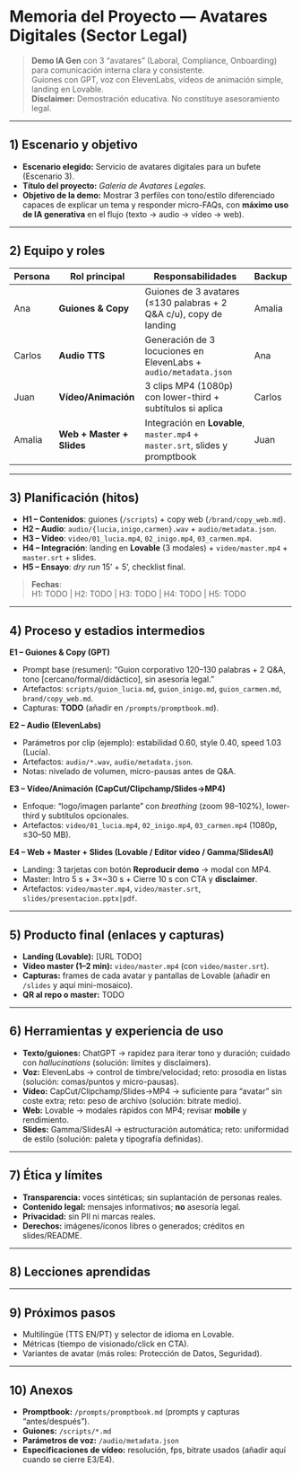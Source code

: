 # Memoria del Proyecto — Avatares Digitales (Sector Legal)

> **Demo IA Gen** con 3 “avatares” (Laboral, Compliance, Onboarding) para comunicación interna clara y consistente.  
> Guiones con GPT, voz con ElevenLabs, vídeos de animación simple, landing en Lovable.  
> **Disclaimer:** Demostración educativa. No constituye asesoramiento legal.

---

## 1) Escenario y objetivo
- **Escenario elegido:** Servicio de avatares digitales para un bufete (Escenario 3).
- **Título del proyecto:** *Galería de Avatares Legales*.
- **Objetivo de la demo:** Mostrar 3 perfiles con tono/estilo diferenciado capaces de explicar un tema y responder micro-FAQs, con **máximo uso de IA generativa** en el flujo (texto → audio → vídeo → web).

---

## 2) Equipo y roles
| Persona | Rol principal | Responsabilidades | Backup |
|---|---|---|---|
| Ana | **Guiones & Copy** | Guiones de 3 avatares (≤130 palabras + 2 Q&A c/u), copy de landing | Amalia |
| Carlos | **Audio TTS** | Generación de 3 locuciones en ElevenLabs + `audio/metadata.json` | Ana |
| Juan | **Vídeo/Animación** | 3 clips MP4 (1080p) con lower-third + subtítulos si aplica | Carlos |
| Amalia | **Web + Master + Slides** | Integración en **Lovable**, `master.mp4` + `master.srt`, slides y promptbook | Juan |

---

## 3) Planificación (hitos)
- **H1 – Contenidos**: guiones (`/scripts`) + copy web (`/brand/copy_web.md`).  
- **H2 – Audio**: `audio/{lucia,inigo,carmen}.wav` + `audio/metadata.json`.  
- **H3 – Vídeo**: `video/01_lucia.mp4`, `02_inigo.mp4`, `03_carmen.mp4`.  
- **H4 – Integración**: landing en **Lovable** (3 modales) + `video/master.mp4` + `master.srt` + slides.  
- **H5 – Ensayo**: *dry run* 15’ + 5’, checklist final.

> **Fechas**:  
> H1: TODO | H2: TODO | H3: TODO | H4: TODO | H5: TODO

---

## 4) Proceso y estadios intermedios
**E1 – Guiones & Copy (GPT)**  
- Prompt base (resumen): “Guion corporativo 120–130 palabras + 2 Q&A, tono [cercano/formal/didáctico], sin asesoría legal.”  
- Artefactos: `scripts/guion_lucia.md`, `guion_inigo.md`, `guion_carmen.md`, `brand/copy_web.md`.  
- Capturas: **TODO** (añadir en `/prompts/promptbook.md`).

**E2 – Audio (ElevenLabs)**  
- Parámetros por clip (ejemplo): estabilidad 0.60, style 0.40, speed 1.03 (Lucía).  
- Artefactos: `audio/*.wav`, `audio/metadata.json`.  
- Notas: nivelado de volumen, micro-pausas antes de Q&A.

**E3 – Vídeo/Animación (CapCut/Clipchamp/Slides→MP4)**  
- Enfoque: “logo/imagen parlante” con *breathing* (zoom 98–102%), lower-third y subtítulos opcionales.  
- Artefactos: `video/01_lucia.mp4`, `02_inigo.mp4`, `03_carmen.mp4` (1080p, ≤30–50 MB).

**E4 – Web + Master + Slides (Lovable / Editor vídeo / Gamma/SlidesAI)**  
- Landing: 3 tarjetas con botón **Reproducir demo** → modal con MP4.  
- Master: Intro 5 s + 3×~30 s + Cierre 10 s con CTA y **disclaimer**.  
- Artefactos: `video/master.mp4`, `video/master.srt`, `slides/presentacion.pptx|pdf`.

---

## 5) Producto final (enlaces y capturas)
- **Landing (Lovable):** [URL TODO]  
- **Vídeo master (1–2 min):** `video/master.mp4` (con `video/master.srt`).  
- **Capturas:** frames de cada avatar y pantallas de Lovable (añadir en `/slides` y aquí mini-mosaico).  
- **QR al repo o master:** TODO

---

## 6) Herramientas y experiencia de uso
- **Texto/guiones:** ChatGPT → rapidez para iterar tono y duración; cuidado con *hallucinations* (solución: límites y disclaimers).  
- **Voz:** ElevenLabs → control de timbre/velocidad; reto: prosodia en listas (solución: comas/puntos y micro-pausas).  
- **Vídeo:** CapCut/Clipchamp/Slides→MP4 → suficiente para “avatar” sin coste extra; reto: peso de archivo (solución: bitrate medio).  
- **Web:** Lovable → modales rápidos con MP4; revisar **mobile** y rendimiento.  
- **Slides:** Gamma/SlidesAI → estructuración automática; reto: uniformidad de estilo (solución: paleta y tipografía definidas).

---

## 7) Ética y límites
- **Transparencia:** voces sintéticas; sin suplantación de personas reales.  
- **Contenido legal:** mensajes informativos; **no** asesoría legal.  
- **Privacidad:** sin PII ni marcas reales.  
- **Derechos:** imágenes/íconos libres o generados; créditos en slides/README.

---

## 8) Lecciones aprendidas


---

## 9) Próximos pasos
- Multilingüe (TTS EN/PT) y selector de idioma en Lovable.  
- Métricas (tiempo de visionado/click en CTA).  
- Variantes de avatar (más roles: Protección de Datos, Seguridad).

---

## 10) Anexos
- **Promptbook:** `/prompts/promptbook.md` (prompts y capturas “antes/después”).  
- **Guiones:** `/scripts/*.md`  
- **Parámetros de voz:** `/audio/metadata.json`  
- **Especificaciones de vídeo:** resolución, fps, bitrate usados (añadir aquí cuando se cierre E3/E4).
